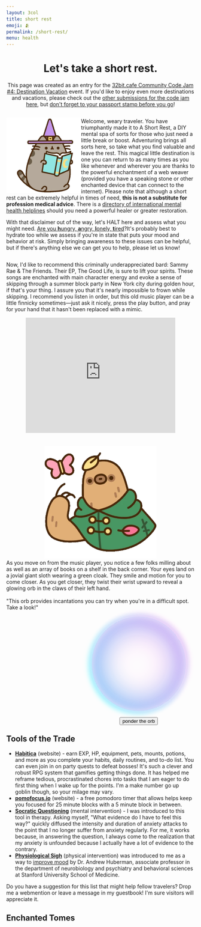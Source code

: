 ```yaml
---
layout: 3col
title: short rest
emoji: 🫂
permalink: /short-rest/
menu: health
---
```


<link rel="stylesheet" href="/bookshelf.css">
<style>
  #wrapper {
    position: relative;
    justify-self: center;
    width: 300px;
    height: 300px;
    text-align: center;
    left: 50%;
    transform: translateX(-50%);
  }
  #ball { /* tutorial from https://www.geeksforgeeks.org spinning-ball-animation-with-glow-effect-using-css/ */
    height: 250px;
    width: 250px;
    position: relative;
    border-radius: 250px;
    animation: spinBall 5s linear infinite;
    box-shadow: inset 0 0 30px #fff,
    inset 6px 0 100px violet,
    inset -6px 0 75px #0ff,
    inset 6px 0 30px violet,
    inset -6px 0 24px #0ff,
    0 0 18px #fff, -4px
    0 18px violet, 4px 0 18px #0ff;
    z-index: 1;
    margin: 0 auto;
  }
  @keyframes spinBall {
    100% {
    transform: rotate(360deg);
    }
  }
  #fatedMantra {
    z-index: 2;
    width: 202px;
    position: absolute;
    top: 7em;
    left: 50px;
    margin: 0 auto;
  }
</style>

<script> /* script credit: https://mitchum.blog/how-to-build-a-magic-eight-ball-with-javascript/ */
  let mantras = [
    'I am capable. I can do this. My success is assured.',
    'This is hard, but it was meant to be hard. I can handle this.',
    'I am feeling bad right now, but this will pass with time. Breathe.',
    'I have everything I need to get through this.',
    'I can choose how I respond to this situation.',
    'I give myself permission to seek rest.',
    'Fear is no longer an excuse I will accept.',
    'I set myself free from expectations and desires.'
  ]

  let displayMantra = function()
  {
    let index = Math.floor(Math.random() * mantras.length);
    let mantra = mantras[index];
    let element = document.getElementById( 'fatedMantra' );
    element.style.display = 'inline-block';
    element.innerHTML = mantra;
  }
</script>
<h1 style="text-align: center;">Let's take a short rest.</h1>
<p style="text-align: center;">
  This page was created as an entry for the <a target="_blank" href="https://tilde.32bit.cafe/~ribose/events/destination/index.html">32bit.cafe Community Code Jam #4: Destination Vacation</a> event. If you'd like to enjoy even more destinations and vacations, please check out the <a target="_blank" href="https://tilde.32bit.cafe/~ribose/events/destination/map.html">other submissions for the code jam here</a>, but <a target="_blank" href="/graphics/layout/short-rest/rest-stamp.png" title="Many thanks to xandra.cc for creating the event passport stamps <3">don't forget to your passport stamp before you go</a>! 
</p>
<div style="display: inline-block;">
  <p>
    <img src="/graphics/layout/short-rest/pusheen-reading.png" style="width: 200px; float: left;" title="gif by Pusheen">
    Welcome, weary traveler. You have triumphantly made it to A Short Rest, a DIY mental spa of sorts for those who just need a little break or boost. Adventuring brings all sorts here, so take what you find valuable and leave the rest. This magical little destination is one you can return to as many times as you like whenever and wherever you are thanks to the powerful enchantment of a web weaver (provided you have a speaking stone or other enchanted device that can connect to the internet). Please note that although a short rest can be extremely helpful in times of need, <b>this is not a substitute for profession medical advice</b>. There is a <a href="https://www.helpguide.org/find-help.htm">directory of international mental health helplines</a> should you need a powerful healer or greater restoration.
  </p>
  <p>
    With that disclaimer out of the way, let's HALT here and assess what you might need. <a target="_blank" href="https://www.goodtherapy.org/blog/how-are-you-feeling-take-minute-halt-for-your-health-0515184">Are you <b>h</b>ungry, <b>a</b>ngry, <b>l</b>onely, <b>t</b>ired</a>?It's probably best to hydrate too while we assess if you're in state that puts your mood and behavior at risk. Simply bringing awareness to these issues can be helpful, but if there's anything else we can get you to help, please let us know!
  </p>
</div>
<div class="two-col">
  <p>
    Now, I'd like to recommend this criminally underappreciated bard: Sammy Rae & The Friends. Their EP, The Good Life, is sure to lift your spirits. These songs are enchanted with main character energy and evoke a sense of skipping through a summer block party in New York city during golden hour, if that's your thing. I assure you that it's nearly impossible to frown while skipping. I recommend you listen in order, but this old music player can be a little finnicky sometimes—just ask it nicely, press the play button, and pray for your hand that it hasn't been replaced with a mimic.
  </p>
  <p align="center">
    <iframe style="border: 0; width: 400px; height: 307px;" src="https://bandcamp.com/EmbeddedPlayer/album=1569565009/size=large/bgcol=ffffff/linkcol=0687f5/artwork=small/transparent=true/" seamless><a href="https://sammyraemusic.bandcamp.com/album/the-good-life">The Good Life by Sammy Rae</a></iframe>
  </p>
</div>
<br>
<div class="col-wrapper">
  <div class="three-col">
    <div style="text-align: center;">
      <img src="/graphics/layout/short-rest/pusheen-butterfly.png" style="width: 300px;" title="gif by Pusheen">
    </div>
    <div class="mantra-peddler">
      As you move on from the music player, you notice a few folks milling about as well as an array of books on a shelf in the back corner. Your eyes land on a jovial giant sloth wearing a green cloak. They smile and motion for you to come closer. As you get closer, they twist their wrist upward to reveal a glowing orb in the claws of their left hand.
      <br>
      <br>
      "This orb provides incantations you can try when you're in a difficult spot. Take a look!"
    </div>
    <div id="wrapper">
      <br>
      <div id="fatedMantra">
      </div>
      <div id="ball">
      </div>
      <br>
      <div id="mantraButton"> 
        <button class="orb.button" type="button" onclick="displayMantra()">ponder the orb</button>
      </div>
    </div>
  </div>
</div>
<h2>Tools of the Trade</h2>
<ul>
  <li>
    <a target="_blank" href="https://habitica.com/"><b>Habitica</b></a> (website) - earn EXP, HP, equipment, pets, mounts, potions, and more as you complete your habits, daily routines, and to-do list. You can even join in on party quests to defeat bosses! It's such a clever and robust RPG system that gamifies getting things done. It has helped me reframe tedious, procrastinated chores into tasks that I am eager to do first thing when I wake up for the points. I'm a make number go up goblin though, so your milage may vary.
  </li>
  <li>
    <a target="_blank" href="https://pomofocus.io/"><b>pomofocus.io</b></a> (website) - a free pomodoro timer that allows helps keep you focused for 25 minute blocks with a 5 minute block in between.
  </li>
  <li>
    <a target="_blank" href="https://www.psychologytools.com/professional/techniques/socratic-questioning-socratic-dialogue/"><b>Socratic Questioning</b></a> (mental intervention) - I was introduced to this tool in therapy. Asking myself, "What evidence do I have to feel this way?" quickly diffused the intensity and duration of anxiety attacks to the point that I no longer suffer from anxiety regularly. For me, it works because, in answering the question, I always come to the realization that my anxiety is unfounded because I actually have a lot of evidence to the contrary.</li>
  <li>
    <a target="_blank" href="https://www.youtube.com/watch?v=kSZKIupBUuc&t=124s"><b>Physiological Sigh</b></a> (physical intervention) was introduced to me as a way to <a target="_blank" href="https://scopeblog.stanford.edu/2023/02/09/cyclic-sighing-can-help-breathe-away-anxiety/">improve mood</a> by Dr. Andrew Huberman, associate professor in the department of neurobiology and psychiatry and behavioral sciences at Stanford University School of Medicine.
  </li>
</ul>
Do you have a suggestion for this list that might help fellow travelers? Drop me a webmention or leave a message in my guestbook! I'm sure visitors will appreciate it.
<br>
<h2>Enchanted Tomes</h2>
<div class="bookshelf-container">
  <div class="bookshelf">
    <div class="books noext">
      <a target="_blank" href="https://www.poojalakshmin.com/realselfcare">
        <div class="book" style="--bg-image: url(/graphics/layout/books/real-self-care.png);" title="buying something shiny or working harder just isn't going to cut it"></div>
      </a>
      <a target="_blank" href="https://www.poojalakshmin.com/realselfcare">
        <div class="book" style="--bg-image: url(/graphics/layout/books/how-to-do-the-work.png);" title="lots of deep journaling prompts to really help unpack your inner challenges, including parental trauma"></div>
      </a>
      <a target="_blank" href="https://www.strugglecare.com/book">
      <div class="book" style="--bg-image: url(/graphics/layout/books/How-to-Keep-House.png);" title="you're probably already familiar with Struggle Care, but just in case, I wanted to include this"></div>
      </a>
    </div>
  </div>
</div>
